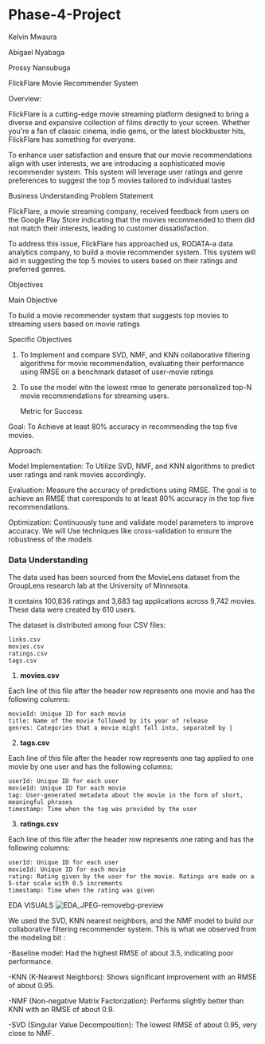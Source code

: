 # Phase-4-Project
 Kelvin Mwaura
 
 Abigael Nyabaga
 
Prossy Nansubuga


FlickFlare Movie Recommender System

Overview:

FlickFlare is a cutting-edge movie streaming platform designed to bring a diverse and expansive collection of films directly to your screen. Whether you're a fan of classic cinema, indie gems, or the latest blockbuster hits, FlickFlare has something for everyone.

To enhance user satisfaction and ensure that our movie recommendations align with user interests, we are introducing a sophisticated movie recommender system. This system will leverage user ratings and genre preferences to suggest the top 5 movies tailored to individual tastes

Business Understanding
 Problem Statement

FlickFlare, a movie streaming company, received feedback from users on the Google Play Store indicating that the movies recommended to them did not match their interests, leading to customer dissatisfaction.

To address this issue, FlickFlare has approached us, RODATA-a data analytics company, to build a movie recommender system. This system will aid in suggesting the top 5 movies to users based on their ratings and preferred genres.

 Objectives

 Main Objective

   To build a movie recommender system that suggests top movies to streaming users based on movie ratings

Specific Objectives

1. To Implement and compare SVD, NMF, and KNN collaborative filtering algorithms for movie recommendation, evaluating their performance using RMSE on a benchmark dataset of user-movie ratings

2. To use the model witn the lowest rmse  to generate personalized top-N movie recommendations for streaming users.


   Metric for Success


Goal: To Achieve at least 80% accuracy in recommending the top five movies.

Approach:

Model Implementation: To Utilize SVD, NMF, and KNN algorithms to predict user ratings and rank movies accordingly.

Evaluation: Measure the accuracy of predictions using RMSE. The goal is to achieve an RMSE that corresponds to at least 80% accuracy in the top five recommendations.

Optimization: Continuously tune and validate model parameters to improve accuracy. We will Use techniques like cross-validation to ensure the robustness of the models


### **Data Understanding**

The data used has been sourced from the MovieLens dataset from the GroupLens research lab at the University of Minnesota.

It contains 100,836 ratings and 3,683 tag applications across 9,742 movies. These data were created by 610 users.

The dataset is distributed among four CSV files:

    links.csv
    movies.csv
    ratings.csv
    tags.csv

1. **movies.csv**

Each line of this file after the header row represents one movie and has the following columns:

    movieId: Unique ID for each movie
    title: Name of the movie followed by its year of release
    genres: Categories that a movie might fall into, separated by |



2. **tags.csv**

Each line of this file after the header row represents one tag applied to one movie by one user and has the following columns:

    userId: Unique ID for each user
    movieId: Unique ID for each movie
    tag: User-generated metadata about the movie in the form of short, meaningful phrases
    timestamp: Time when the tag was provided by the user

3. **ratings.csv**

Each line of this file after the header row represents one rating and has the following columns:

    userId: Unique ID for each user
    movieId: Unique ID for each movie
    rating: Rating given by the user for the movie. Ratings are made on a 5-star scale with 0.5 increments
    timestamp: Time when the rating was given
EDA VISUALS
![EDA_JPEG-removebg-preview](https://github.com/user-attachments/assets/9fc1be82-405a-4d1e-9704-74a8e04a1804)




We used the SVD, KNN nearest neighbors, and the NMF model to build our collaborative filtering recommender system.
This is what we observed from the modeling bit :

-Baseline model: Had the highest RMSE of about 3.5, indicating poor performance.

-KNN (K-Nearest Neighbors): Shows significant improvement with an RMSE of about 0.95.

-NMF (Non-negative Matrix Factorization): Performs slightly better than KNN with an RMSE of about 0.9.
 
 -SVD (Singular Value Decomposition): The lowest RMSE of about 0.95, very close to NMF.
